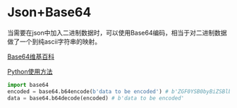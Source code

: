 # Json+Base64

当需要在json中加入二进制数据时，可以使用Base64编码，相当于对二进制数据做了一个到纯ascii字符串的映射。

[Base64维基百科](https://en.wikipedia.org/wiki/Base64)

[Python使用方法](https://docs.python.org/3/library/base64.html)

```py
import base64
encoded = base64.b64encode(b'data to be encoded') # b'ZGF0YSB0byBiZSBlbmNvZGVk'
data = base64.b64decode(encoded) # b'data to be encoded'
```
